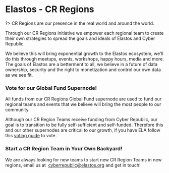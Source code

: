 

# Elastos - CR Regions

?> CR Regions are our presence in the real world and around the world.

Through our CR Regions initiative we empower each regional team to create their own
strategies to spread the goals and ideals of Elastos and Cyber Republic.

We believe this will bring exponential growth to the Elastos ecosystem, we'll do this
through meetups, events, workshops, happy hours, media and more. The goals of Elastos 
are a betterment to all, we believe in a future of data ownership, security and the right
to monetization and control our own data as we see fit.  

### Vote for our Global Fund Supernode!

All funds from our CR Regions Global Fund supernode are used to fund our regional teams 
and events that we believe will bring the most people to our community.

Although our CR Region Teams receive funding from Cyber Republic, our goal is to transition 
to be fully self-sufficient and self-funded. Therefore this and our other supernodes are
critical to our growth, if you have ELA follow this [voting guide](/main/voting-guide.md) to vote.

### Start a CR Region Team in Your Own Backyard!

We are always looking for new teams to start new CR Region Teams in new regions, email us at 
&nbsp;[cyberrepublic@elastos.org](mailto:cyberrepublic@elastos.org) and get in touch!   
